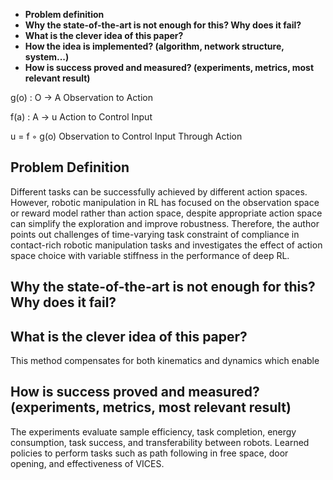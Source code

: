 
- **Problem definition** 
- **Why the state-of-the-art is not enough for this? Why does it fail?**
- **What is the clever idea of this paper?** 
- **How the idea is implemented? (algorithm, network structure, system...)** 
- **How is success proved and measured? (experiments, metrics, most relevant result)**

g(o) : O -> A
Observation to Action

f(a) : A -> u
Action to Control Input

u = f ◦ g(o)
Observation to Control Input Through Action

## Problem Definition
Different tasks can be successfully achieved by different action spaces. However, robotic manipulation in RL has focused on the observation space or reward model rather than action space, despite appropriate action space can simplify the exploration and improve robustness.  Therefore, the author points out challenges of time-varying task constraint of compliance in contact-rich robotic manipulation tasks and investigates the effect of action space choice with variable stiffness in the performance of deep RL.

## Why the state-of-the-art is not enough for this? Why does it fail?

## What is the clever idea of this paper?
This method compensates for both kinematics and dynamics which enable 

## How is success proved and measured? (experiments, metrics, most relevant result)
The experiments evaluate sample efficiency, task completion, energy consumption, task success, and transferability between robots. Learned policies to perform tasks such as path following in free space, door opening, and  effectiveness of VICES.
